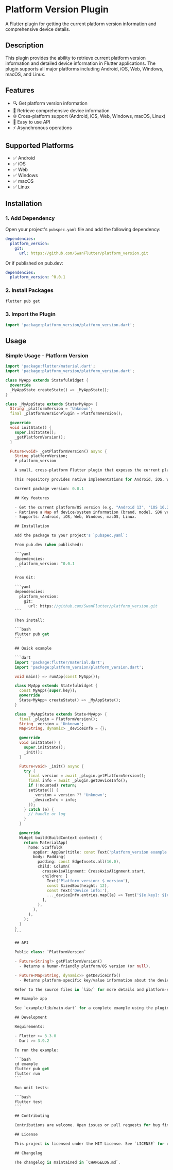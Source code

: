 # Platform Version Plugin

A Flutter plugin for getting the current platform version information and comprehensive device details.

## Description

This plugin provides the ability to retrieve current platform version information and detailed device information in Flutter applications. The plugin supports all major platforms including Android, iOS, Web, Windows, macOS, and Linux.

## Features

- 🔍 Get platform version information
- 📱 Retrieve comprehensive device information
- 🌐 Cross-platform support (Android, iOS, Web, Windows, macOS, Linux)
- 🚀 Easy to use API
- ⚡ Asynchronous operations

## Supported Platforms

- ✅ Android
- ✅ iOS  
- ✅ Web
- ✅ Windows
- ✅ macOS
- ✅ Linux

## Installation

### 1. Add Dependency

Open your project's `pubspec.yaml` file and add the following dependency:

```yaml
dependencies:
  platform_version:
    git:
      url: https://github.com/SwanFlutter/platform_version.git
```

Or if published on pub.dev:

```yaml
dependencies:
  platform_version: ^0.0.1
```

### 2. Install Packages

```bash
flutter pub get
```

### 3. Import the Plugin

```dart
import 'package:platform_version/platform_version.dart';
```

## Usage

### Simple Usage - Platform Version

```dart
import 'package:flutter/material.dart';
import 'package:platform_version/platform_version.dart';

class MyApp extends StatefulWidget {
  @override
  _MyAppState createState() => _MyAppState();
}

class _MyAppState extends State<MyApp> {
  String _platformVersion = 'Unknown';
  final _platformVersionPlugin = PlatformVersion();

  @override
  void initState() {
    super.initState();
    _getPlatformVersion();
  }

  Future<void> _getPlatformVersion() async {
    String platformVersion;
    # platform_version

    A small, cross-platform Flutter plugin that exposes the current platform version and useful device information to Dart code.

    This repository provides native implementations for Android, iOS, Windows, macOS, Linux and a web implementation. Use it when you need a simple API to read the OS version and basic device/system metadata.

    Current package version: 0.0.1

    ## Key features

    - Get the current platform/OS version (e.g. "Android 13", "iOS 16.2").
    - Retrieve a Map of device/system information (brand, model, SDK version, user agent, etc.).
    - Supports: Android, iOS, Web, Windows, macOS, Linux.

    ## Installation

    Add the package to your project's `pubspec.yaml`:

    From pub.dev (when published):

    ```yaml
    dependencies:
      platform_version: ^0.0.1
    ```

    From Git:

    ```yaml
    dependencies:
      platform_version:
        git:
          url: https://github.com/SwanFlutter/platform_version.git
    ```

    Then install:

    ```bash
    flutter pub get
    ```

    ## Quick example

    ```dart
    import 'package:flutter/material.dart';
    import 'package:platform_version/platform_version.dart';

    void main() => runApp(const MyApp());

    class MyApp extends StatefulWidget {
      const MyApp({super.key});
      @override
      State<MyApp> createState() => _MyAppState();
    }

    class _MyAppState extends State<MyApp> {
      final _plugin = PlatformVersion();
      String _version = 'Unknown';
      Map<String, dynamic> _deviceInfo = {};

      @override
      void initState() {
        super.initState();
        _init();
      }

      Future<void> _init() async {
        try {
          final version = await _plugin.getPlatformVersion();
          final info = await _plugin.getDeviceInfo();
          if (!mounted) return;
          setState(() {
            _version = version ?? 'Unknown';
            _deviceInfo = info;
          });
        } catch (e) {
          // handle or log
        }
      }

      @override
      Widget build(BuildContext context) {
        return MaterialApp(
          home: Scaffold(
            appBar: AppBar(title: const Text('platform_version example')),
            body: Padding(
              padding: const EdgeInsets.all(16.0),
              child: Column(
                crossAxisAlignment: CrossAxisAlignment.start,
                children: [
                  Text('Platform version: $_version'),
                  const SizedBox(height: 12),
                  const Text('Device info:'),
                  ..._deviceInfo.entries.map((e) => Text('${e.key}: ${e.value}'))
                ],
              ),
            ),
          ),
        );
      }
    }
    ```

    ## API

    Public class: `PlatformVersion`

    - Future<String?> getPlatformVersion()
      - Returns a human-friendly platform/OS version (or null).

    - Future<Map<String, dynamic>> getDeviceInfo()
      - Returns platform-specific key/value information about the device or runtime.

    Refer to the source files in `lib/` for more details and platform-specific keys.

    ## Example app

    See `example/lib/main.dart` for a complete example using the plugin.

    ## Development

    Requirements:

    - Flutter >= 3.3.0
    - Dart >= 3.9.2

    To run the example:

    ```bash
    cd example
    flutter pub get
    flutter run
    ```

    Run unit tests:

    ```bash
    flutter test
    ```

    ## Contributing

    Contributions are welcome. Open issues or pull requests for bug fixes, features, or docs improvements. Please follow the existing code style and add tests for new behavior.

    ## License

    This project is licensed under the MIT License. See `LICENSE` for details.

    ## Changelog

    The changelog is maintained in `CHANGELOG.md`.